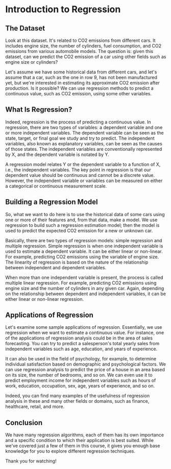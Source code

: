 # Introduction to Regression

## The Dataset

Look at this dataset. It's related to CO2 emissions from different cars. It includes engine size, the number of cylinders, fuel consumption, and CO2 emissions from various automobile models. The question is: given this dataset, can we predict the CO2 emission of a car using other fields such as engine size or cylinders?

Let's assume we have some historical data from different cars, and let's assume that a car, such as the one in row 9, has not been manufactured yet, but we're interested in estimating its approximate CO2 emission after production. Is it possible? We can use regression methods to predict a continuous value, such as CO2 emission, using some other variables.

## What Is Regression?

Indeed, regression is the process of predicting a continuous value. In regression, there are two types of variables: a dependent variable and one or more independent variables. The dependent variable can be seen as the state, target, or final goal we study and try to predict. The independent variables, also known as explanatory variables, can be seen as the causes of those states. The independent variables are conventionally represented by X, and the dependent variable is notated by Y.

A regression model relates Y or the dependent variable to a function of X, i.e., the independent variables. The key point in regression is that our dependent value should be continuous and cannot be a discrete value. However, the independent variable or variables can be measured on either a categorical or continuous measurement scale.

## Building a Regression Model

So, what we want to do here is to use the historical data of some cars using one or more of their features and, from that data, make a model. We use regression to build such a regression estimation model; then the model is used to predict the expected CO2 emission for a new or unknown car.

Basically, there are two types of regression models: simple regression and multiple regression. Simple regression is when one independent variable is used to estimate a dependent variable. It can be either linear or non-linear. For example, predicting CO2 emissions using the variable of engine size. The linearity of regression is based on the nature of the relationship between independent and dependent variables.

When more than one independent variable is present, the process is called multiple linear regression. For example, predicting CO2 emissions using engine size and the number of cylinders in any given car. Again, depending on the relationship between dependent and independent variables, it can be either linear or non-linear regression.

## Applications of Regression

Let's examine some sample applications of regression. Essentially, we use regression when we want to estimate a continuous value. For instance, one of the applications of regression analysis could be in the area of sales forecasting. You can try to predict a salesperson's total yearly sales from independent variables such as age, education, and years of experience.

It can also be used in the field of psychology, for example, to determine individual satisfaction based on demographic and psychological factors. We can use regression analysis to predict the price of a house in an area based on its size, the number of bedrooms, and so on. We can even use it to predict employment income for independent variables such as hours of work, education, occupation, sex, age, years of experience, and so on.

Indeed, you can find many examples of the usefulness of regression analysis in these and many other fields or domains, such as finance, healthcare, retail, and more.

## Conclusion

We have many regression algorithms, each of them has its own importance and a specific condition to which their application is best suited. While we've covered just a few of them in this course, it gives you enough base knowledge for you to explore different regression techniques.

Thank you for watching!
